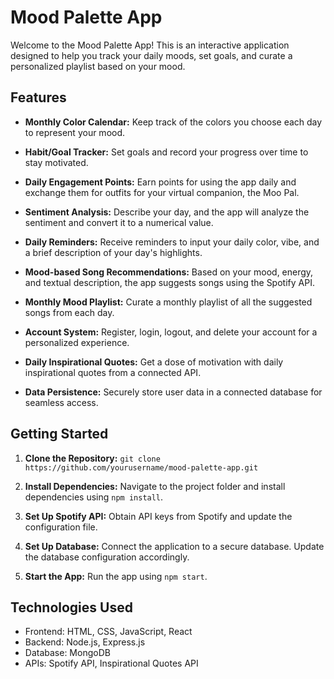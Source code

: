 # Mood Palette App

Welcome to the Mood Palette App! This is an interactive application designed to help you track your daily moods, set goals, and curate a personalized playlist based on your mood.

## Features

- **Monthly Color Calendar:** Keep track of the colors you choose each day to represent your mood.

- **Habit/Goal Tracker:** Set goals and record your progress over time to stay motivated.

- **Daily Engagement Points:** Earn points for using the app daily and exchange them for outfits for your virtual companion, the Moo Pal.

- **Sentiment Analysis:** Describe your day, and the app will analyze the sentiment and convert it to a numerical value.

- **Daily Reminders:** Receive reminders to input your daily color, vibe, and a brief description of your day's highlights.

- **Mood-based Song Recommendations:** Based on your mood, energy, and textual description, the app suggests songs using the Spotify API.

- **Monthly Mood Playlist:** Curate a monthly playlist of all the suggested songs from each day.

- **Account System:** Register, login, logout, and delete your account for a personalized experience.

- **Daily Inspirational Quotes:** Get a dose of motivation with daily inspirational quotes from a connected API.

- **Data Persistence:** Securely store user data in a connected database for seamless access.

## Getting Started

1. **Clone the Repository:** `git clone https://github.com/yourusername/mood-palette-app.git`

2. **Install Dependencies:** Navigate to the project folder and install dependencies using `npm install`.

3. **Set Up Spotify API:** Obtain API keys from Spotify and update the configuration file.

4. **Set Up Database:** Connect the application to a secure database. Update the database configuration accordingly.

5. **Start the App:** Run the app using `npm start`.

## Technologies Used

- Frontend: HTML, CSS, JavaScript, React
- Backend: Node.js, Express.js
- Database: MongoDB
- APIs: Spotify API, Inspirational Quotes API

